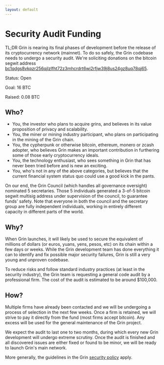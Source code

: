 ```yaml
---
layout: default
---
```


# Security Audit Funding

TL;DR Grin is nearing its final phases of development before the release of
its cryptocurrency network (mainnet). To do so safely, the Grin codebase needs
to undergo a security audit. We're soliciting donations on the bitcoin segwit
address [bc1qdgs8vkpzr256qjlzlfht72z3mhcrdrt6wj2rfjw39j8us24gz8uq78qj65](https://blockchair.com/bitcoin/address/bc1qdgs8vkpzr256qjlzlfht72z3mhcrdrt6wj2rfjw39j8us24gz8uq78qj65).

Status: Open

Goal: 16 BTC

Raised: 0.08 BTC

## Who?

* You, the investor who plans to acquire grins, and believes in its value
proposition of privacy and scalability.
* You, the miner or mining industry participant, who plans on participating in
the mining of the Grin chain.
* You, the cypherpunk or otherwise bitcoin, ethereum, monero or zcash adopter,
who believes Grin makes an important contribution in furthering some of those
early cryptocurrency ideals.
* You, the technology enthusiast, who sees something in Grin that has never
been tried before and is new an exciting.
* You, who's not in any of the above categories, but believes that the current
financial system status quo could use a good kick in the pants.

On our end, the Grin Council (which handles all governance oversight) nominated
5 secretaries. Those 5 individuals generated a 3-of-5 bitcoin segwit multisig
address under supervision of the council, to guarantee funds' safety. Note that
everyone in both the council and the secretary group are fully independent
individuals, working in entirely different capacity in different parts of the
world.

## Why?

When Grin launches, it will likely be used to secure the equivalent of
millions of dollars (or euros, yuans, yens, pesos, etc) on its chain within
a few days or weeks. While the Grin development team has done everything it
can to identify and fix possible major security failures, Grin is still a very
young and unproven codebase.

To reduce risks and follow standard industry practices (at least in the
security industry), the Grin team is requesting a general code audit by a
professional firm. The cost of the audit is estimated to be around $100,000.

## How?

Multiple firms have already been contacted and we will be undergoing a process
of selection in the next few weeks. Once a firm is retained, we will strive to
pay it directly from the fund (most firms accept bitcoin). Any excess will be
used for the general maintenance of the Grin project.

We expect the audit to last one to two months, during which every new Grin
development will undergo extreme scrutiny. Once the audit is finished and all
discovered issues are either fixed or found to be minor, we will be ready to
launch Grin's main network.

More generally, the guidelines in the Grin [security policy](https://github.com/mimblewimble/grin/blob/master/SECURITY.md)
apply.

